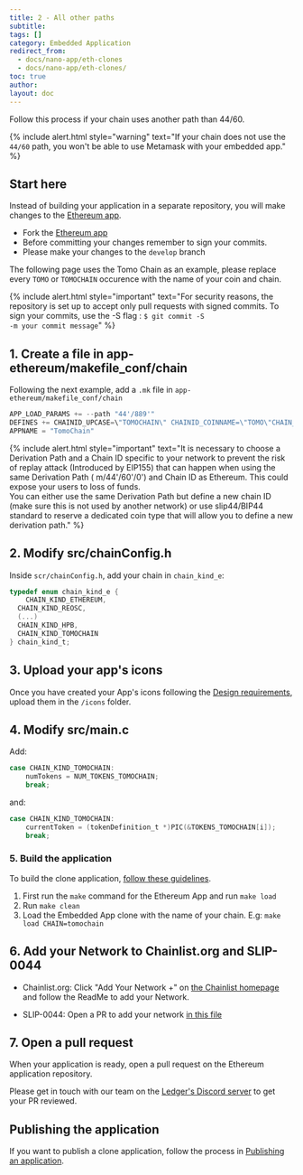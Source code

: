 ```yaml
---
title: 2 - All other paths
subtitle:
tags: []
category: Embedded Application
redirect_from: 
  - docs/nano-app/eth-clones
  - docs/nano-app/eth-clones/
toc: true
author:
layout: doc
---
```


Follow this process if your chain uses another path than 44/60.

<!--  -->
{% include alert.html style="warning" text="If your chain does not use the `44/60` path, you won't be able to use Metamask with your embedded app." %}
<!--  -->

## Start here

Instead of building your application in a separate repository, you will make changes to the [Ethereum app](https://github.com/LedgerHQ/app-ethereum).

- Fork the [Ethereum app](https://github.com/LedgerHQ/app-ethereum)
- Before committing your changes remember to sign your commits.
- Please make your changes to the `develop` branch

The following page uses the Tomo Chain as an example, please replace every `TOMO` or `TOMOCHAIN` occurence with the name of your coin and chain.

{% include alert.html style="important" text="For security reasons, the repository is set up to accept only pull requests with signed commits. To sign your commits, use the -S flag : <code>$ git commit -S -m your commit message</code>" %}

## 1. Create a file in app-ethereum/makefile_conf/chain

Following the next example, add a `.mk` file in `app-ethereum/makefile_conf/chain`

``` c
APP_LOAD_PARAMS += --path "44'/889'"
DEFINES += CHAINID_UPCASE=\"TOMOCHAIN\" CHAINID_COINNAME=\"TOMO\"CHAIN_KIND=CHAIN_KIND_TOMOCHAIN CHAIN_ID=88
APPNAME = "TomoChain"
```

<!--  -->
{% include alert.html style="important" text="It is necessary to choose a Derivation Path and a Chain ID specific to your network to prevent the risk of replay attack (Introduced by EIP155) that can happen when using the same Derivation Path ( m/44'/60'/0') and Chain ID as Ethereum. This could expose your users to loss of funds.<br>
You can either use the same Derivation Path but define a new chain ID (make sure this is not used by another network) or use slip44/BIP44 standard to reserve a dedicated coin type that will allow you to define a new derivation path." %}
<!--  -->

## 2. Modify src/chainConfig.h

Inside `scr/chainConfig.h`, add your chain in `chain_kind_e`:

``` c
typedef enum chain_kind_e {
    CHAIN_KIND_ETHEREUM,
  CHAIN_KIND_REOSC,
  (...)
  CHAIN_KIND_HPB,
  CHAIN_KIND_TOMOCHAIN
} chain_kind_t;

```

## 3. Upload your app's icons

Once you have created your App's icons following the [Design requirements](../design-requirements/), upload them in the `/icons` folder.

## 4. Modify src/main.c

Add:

```c
case CHAIN_KIND_TOMOCHAIN:
    numTokens = NUM_TOKENS_TOMOCHAIN;
    break;
```

and:
```c
case CHAIN_KIND_TOMOCHAIN:
    currentToken = (tokenDefinition_t *)PIC(&TOKENS_TOMOCHAIN[i]);
    break;
```

### 5. Build the application

To build the clone application, [follow these guidelines](../app-builder-container/).
1. First run the `make` command for the Ethereum App and run `make load`
2. Run `make clean`
2. Load the Embedded App clone with the name of your chain. E.g: `make load CHAIN=tomochain`

## 6. Add your Network to Chainlist.org and SLIP-0044

- Chainlist.org: Click "Add Your Network +" on [the Chainlist homepage](https://chainlist.org/) and follow the ReadMe to add your Network.

- SLIP-0044: Open a PR to add your network [in this file](https://github.com/satoshilabs/slips/blob/master/slip-0044.md)

## 7. Open a pull request

When your application is ready, open a pull request on the Ethereum application repository.

Please get in touch with our team on the [Ledger's Discord server](https://developers.ledger.com/discord/) to get your PR reviewed.


## Publishing the application

If you want to publish a clone application, follow the process in [Publishing an application](../release-requirements/).
